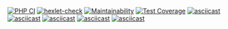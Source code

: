 [![PHP CI](https://github.com/GaiPalyan/php-project-lvl2/actions/workflows/lint.yml/badge.svg)](https://github.com/GaiPalyan/php-project-lvl2/actions/workflows/lint.yml)
[![hexlet-check](https://github.com/GaiPalyan/php-project-lvl2/actions/workflows/hexlet-check.yml/badge.svg)](https://github.com/GaiPalyan/php-project-lvl2/actions/workflows/hexlet-check.yml)
[![Maintainability](https://api.codeclimate.com/v1/badges/cecfb59aa8880b0d8506/maintainability)](https://codeclimate.com/github/GaiPalyan/php-project-lvl2/maintainability)
[![Test Coverage](https://api.codeclimate.com/v1/badges/cecfb59aa8880b0d8506/test_coverage)](https://codeclimate.com/github/GaiPalyan/php-project-lvl2/test_coverage)
[![asciicast](https://asciinema.org/a/ZgHGm7rR0RHbYN9NTaFNTjiLe.svg)](https://asciinema.org/a/ZgHGm7rR0RHbYN9NTaFNTjiLe)
[![asciicast](https://asciinema.org/a/410994.svg)](https://asciinema.org/a/410994)
[![asciicast](https://asciinema.org/a/415728.svg)](https://asciinema.org/a/415728)
[![asciicast](https://asciinema.org/a/415727.svg)](https://asciinema.org/a/415727)
[![asciicast](https://asciinema.org/a/415731.svg)](https://asciinema.org/a/415731)

